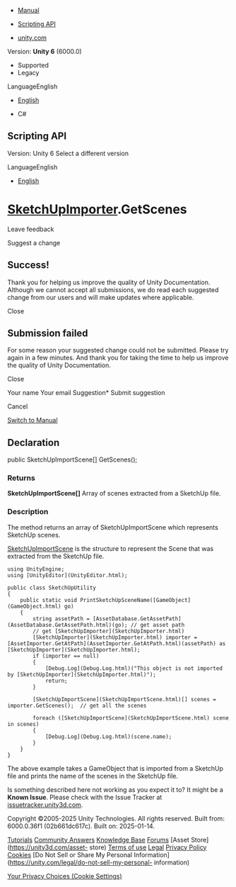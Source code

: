 [ ]()

  * [Manual](../Manual/index.html)
  * [Scripting API](../ScriptReference/index.html)

  * [unity.com](https://unity.com/)

Version: **Unity 6** (6000.0)

  * Supported
  * Legacy

LanguageEnglish

  * [English]()

  * C#

[ ](https://docs.unity3d.com)

## Scripting API

Version: Unity 6 Select a different version

LanguageEnglish

  * [English]()

#  [SketchUpImporter](SketchUpImporter.html).GetScenes

Leave feedback

Suggest a change

## Success!

Thank you for helping us improve the quality of Unity Documentation. Although
we cannot accept all submissions, we do read each suggested change from our
users and will make updates where applicable.

Close

## Submission failed

For some reason your suggested change could not be submitted. Please <a>try
again</a> in a few minutes. And thank you for taking the time to help us
improve the quality of Unity Documentation.

Close

Your name Your email Suggestion* Submit suggestion

Cancel

[Switch to Manual](../Manual/class-SketchUpImporter.html "Go to
SketchUpImporter Component in the Manual")

## Declaration

public SketchUpImportScene[] GetScenes();

### Returns

**SketchUpImportScene[]** Array of scenes extracted from a SketchUp file.

### Description

The method returns an array of SketchUpImportScene which represents SketchUp
scenes.

[SketchUpImportScene](SketchUpImportScene.html) is the structure to represent
the Scene that was extracted from the SketchUp file.

    
    
    using UnityEngine;
    using [UnityEditor](UnityEditor.html);  
      
    public class SketchUpUtility
    {
        public static void PrintSketchUpSceneName([GameObject](GameObject.html) go)
        {
            string assetPath = [AssetDatabase.GetAssetPath](AssetDatabase.GetAssetPath.html)(go); // get asset path
            // get [SketchUpImporter](SketchUpImporter.html)
            [SketchUpImporter](SketchUpImporter.html) importer = [AssetImporter.GetAtPath](AssetImporter.GetAtPath.html)(assetPath) as [SketchUpImporter](SketchUpImporter.html);
            if (importer == null)
            {
                [Debug.Log](Debug.Log.html)("This object is not imported by [SketchUpImporter](SketchUpImporter.html)");
                return;
            }  
      
            [SketchUpImportScene](SketchUpImportScene.html)[] scenes = importer.GetScenes();  // get all the scenes  
      
            foreach ([SketchUpImportScene](SketchUpImportScene.html) scene in scenes)
            {
                [Debug.Log](Debug.Log.html)(scene.name);
            }
        }
    }
    

The above example takes a GameObject that is imported from a SketchUp file and
prints the name of the scenes in the SketchUp file.

Is something described here not working as you expect it to? It might be a
**Known Issue**. Please check with the Issue Tracker at
[issuetracker.unity3d.com](https://issuetracker.unity3d.com).

Copyright ©2005-2025 Unity Technologies. All rights reserved. Built from:
6000.0.36f1 (02b661dc617c). Built on: 2025-01-14.

[Tutorials](https://unity3d.com/learn) [Community
Answers](https://answers.unity3d.com) [Knowledge
Base](https://support.unity3d.com/hc/en-us)
[Forums](https://forum.unity3d.com) [Asset Store](https://unity3d.com/asset-
store) [Terms of use](https://docs.unity3d.com/Manual/TermsOfUse.html)
[Legal](https://unity.com/legal) [Privacy
Policy](https://unity.com/legal/privacy-policy)
[Cookies](https://unity.com/legal/cookie-policy) [Do Not Sell or Share My
Personal Information](https://unity.com/legal/do-not-sell-my-personal-
information)

[Your Privacy Choices (Cookie Settings)](javascript:void\(0\);)

